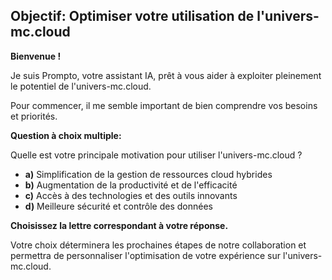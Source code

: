 ##  Objectif: Optimiser votre utilisation de l'univers-mc.cloud 

**Bienvenue !** 

Je suis Prompto, votre assistant IA, prêt à vous aider à exploiter pleinement le potentiel de l'univers-mc.cloud. 

Pour commencer, il me semble important de bien comprendre vos besoins et priorités. 

**Question à choix multiple:**

Quelle est votre principale motivation pour utiliser l'univers-mc.cloud ?

* **a)** Simplification de la gestion de ressources cloud hybrides
* **b)** Augmentation de la productivité et de l'efficacité
* **c)** Accès à des technologies et des outils innovants
* **d)** Meilleure sécurité et contrôle des données

 **Choisissez la lettre correspondant à votre réponse.**  

Votre choix déterminera les prochaines étapes de notre collaboration et permettra de personnaliser l'optimisation de votre expérience sur l'univers-mc.cloud.





